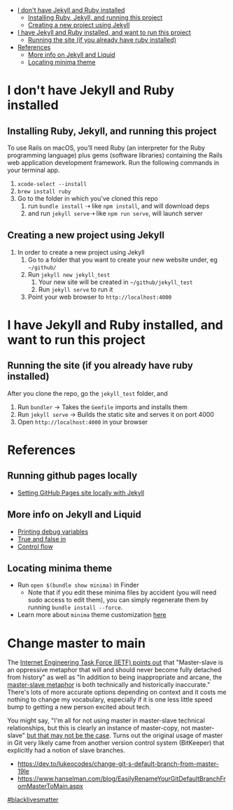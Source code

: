 <!-- START doctoc generated TOC please keep comment here to allow auto update -->
<!-- DON'T EDIT THIS SECTION, INSTEAD RE-RUN doctoc TO UPDATE -->

- [I don't have Jekyll and Ruby installed](#i-dont-have-jekyll-and-ruby-installed)
  - [Installing Ruby, Jekyll, and running this project](#installing-ruby-jekyll-and-running-this-project)
  - [Creating a new project using Jekyll](#creating-a-new-project-using-jekyll)
- [I have Jekyll and Ruby installed, and want to run this project](#i-have-jekyll-and-ruby-installed-and-want-to-run-this-project)
  - [Running the site (if you already have ruby installed)](#running-the-site-if-you-already-have-ruby-installed)
- [References](#references)
  - [More info on Jekyll and Liquid](#more-info-on-jekyll-and-liquid)
  - [Locating minima theme](#locating-minima-theme)

<!-- END doctoc generated TOC please keep comment here to allow auto update -->

# I don't have Jekyll and Ruby installed

## Installing Ruby, Jekyll, and running this project

To use Rails on macOS, you’ll need Ruby (an interpreter for the Ruby programming language) plus gems (software
libraries) containing the Rails web application development framework. Run the following commands in your terminal app.

1.  `xcode-select --install`
1.  `brew install ruby`
1.  Go to the folder in which you've cloned this repo
    1.  run `bundle install` ⇢ like `npm install`, and will download deps
    1.  and run `jekyll serve`⇢ like `npm run serve`, will launch server

## Creating a new project using Jekyll

1.  In order to create a new project using Jekyll
    1.  Go to a folder that you want to create your new website under, eg `~/github/`
    1.  Run `jekyll new jekyll_test`
        1.  Your new site will be created in `~/github/jekyll_test`
        1.  Run `jekyll serve` to run it
    1.  Point your web browser to `http://localhost:4000`

# I have Jekyll and Ruby installed, and want to run this project

## Running the site (if you already have ruby installed)

After you clone the repo, go the `jekyll_test` folder, and

1.  Run `bundler` → Takes the `Gemfile` imports and installs them
1.  Run `jekyll serve` → Builds the static site and serves it on port 4000
1.  Open `http://localhost:4000` in your browser

# References

## Running github pages locally

- [Setting GitHub Pages site locally with Jekyll](http://tinyurl.com/yytw8hus)

## More info on Jekyll and Liquid

- [Printing debug variables](http://tinyurl.com/y763y5lx)
- [True and false in](http://tinyurl.com/ya793347)
- [Control flow](http://tinyurl.com/yd9ls9ut)

## Locating minima theme

- Run `open $(bundle show minima)` in Finder
  - Note that if you edit these minima files by accident (you will need sudo access to edit them), you can simply
    regenerate them by running `bundle install --force`.
- Learn more about `minima` theme customization [here](https://github.com/jekyll/minima)

# Change master to main

The
[Internet Engineering Task Force (IETF) points out](https://tools.ietf.org/id/draft-knodel-terminology-00.html#rfc.section.1.1.1)
that "Master-slave is an oppressive metaphor that will and should never become fully detached from history" as well as
"In addition to being inappropriate and arcane, the
[master-slave metaphor](https://github.com/bitkeeper-scm/bitkeeper/blob/master/doc/HOWTO.ask?WT.mc_id=-blog-scottha#L231-L232)
is both technically and historically inaccurate." There's lots of more accurate options depending on context and it
costs me nothing to change my vocabulary, especially if it is one less little speed bump to getting a new person excited
about tech.

You might say, "I'm all for not using master in master-slave technical relationships, but this is clearly an instance of
master-copy, not master-slave"
[but that may not be the case](https://mail.gnome.org/archives/desktop-devel-list/2019-May/msg00066.html). Turns out the
original usage of master in Git very likely came from another version control system (BitKeeper) that explicitly had a
notion of slave branches.

- https://dev.to/lukeocodes/change-git-s-default-branch-from-master-19le
- https://www.hanselman.com/blog/EasilyRenameYourGitDefaultBranchFromMasterToMain.aspx

[#blacklivesmatter](https://blacklivesmatter.com/)
